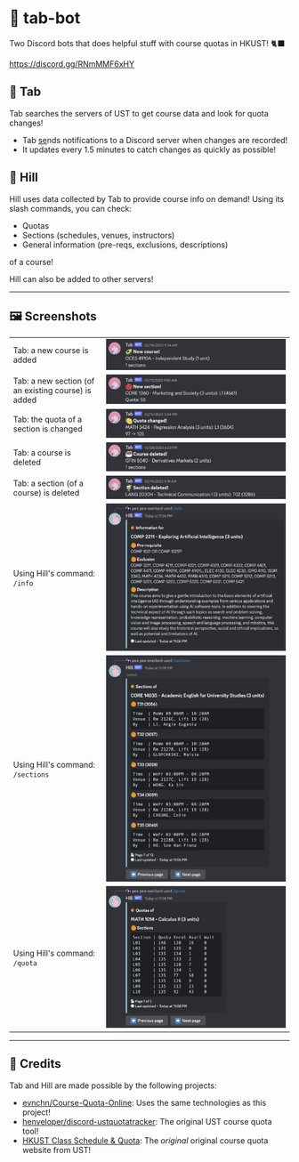 # 🍄 tab-bot

Two Discord bots that does helpful stuff with course quotas in HKUST! 🐈‍⬛

https://discord.gg/RNmMMF6xHY


## 🥁 Tab
Tab searches the servers of UST to get course data and look for quota changes!

- Tab [se](https://youtu.be/FXsGCieXm1E)nds notifications to a Discord server when changes are recorded!
- It updates every 1.5 minutes to catch changes as quickly as possible!

## 🍦 Hill
Hill uses data collected by Tab to provide course info on demand! Using its slash commands, you can check:

- Quotas
- Sections (schedules, venues, instructors)
- General information (pre-reqs, exclusions, descriptions)

of a course!

Hill can also be added to other servers!

---

## 🖼️ Screenshots
|||
| :---         | :---    |
| Tab: a new course is added | ![Tab sends a message when a new course is added](sample_screenshots/tab/0-2/new_course.png) |
| Tab: a new section (of an existing course) is added | ![Tab sends a message when a new section (of an existing course) is added](sample_screenshots/tab/0-2/new_section.png) |
| Tab: the quota of a section is changed | ![Tab sends a message when the quota of a section is changed](sample_screenshots/tab/0-2/quota_changed.png) |
| Tab: a course is deleted | ![Tab sends a message when a course is deleted](sample_screenshots/tab/0-2/course_deleted.png) |
| Tab: a section (of a course) is deleted | ![Tab sends a message when a section (of a course) is deleted](sample_screenshots/tab/0-2/section_deleted.png) |
| Using Hill's command: `/info` | ![Using Hill's command: `/info`](sample_screenshots/hill/0-6/hill_06_info.png) |
| Using Hill's command: `/sections` | ![Using Hill's command: `/sections`](sample_screenshots/hill/0-6/hill_06_sections.png) |
| Using Hill's command: `/quota` | ![Using Hill's command: `/quota`](sample_screenshots/hill/0-6/hill_06_quota.png) |

---

## 🌟 Credits
Tab and Hill are made possible by the following projects:
- [evnchn/Course-Quota-Online](https://github.com/evnchn/Course-Quota-Online): Uses the same technologies as this project!
- [henveloper/discord-ustquotatracker](https://github.com/henveloper/discord-ustquotatracker): The original UST course quota tool!
- [HKUST Class Schedule & Quota](https://w5.ab.ust.hk/wcq/cgi-bin/): The *original* original course quota website from UST!